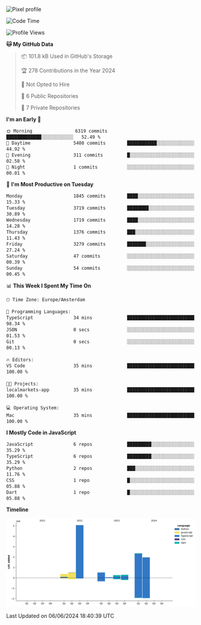![Pixel profile](https://pixel-profile.vercel.app/api/github-stats?username=Atchferox&screen_effect=true&theme=rainbow
)


<!--START_SECTION:waka-->
![Code Time](http://img.shields.io/badge/Code%20Time-387%20hrs%2033%20mins-blue)

![Profile Views](http://img.shields.io/badge/Profile%20Views-0-blue)

**🐱 My GitHub Data** 

> 📦 101.8 kB Used in GitHub's Storage 
 > 
> 🏆 278 Contributions in the Year 2024
 > 
> 🚫 Not Opted to Hire
 > 
> 📜 6 Public Repositories 
 > 
> 🔑 7 Private Repositories 
 > 
**I'm an Early 🐤** 

```text
🌞 Morning                6319 commits        █████████████░░░░░░░░░░░░   52.49 % 
🌆 Daytime                5408 commits        ███████████░░░░░░░░░░░░░░   44.92 % 
🌃 Evening                311 commits         █░░░░░░░░░░░░░░░░░░░░░░░░   02.58 % 
🌙 Night                  1 commits           ░░░░░░░░░░░░░░░░░░░░░░░░░   00.01 % 
```
📅 **I'm Most Productive on Tuesday** 

```text
Monday                   1845 commits        ████░░░░░░░░░░░░░░░░░░░░░   15.33 % 
Tuesday                  3719 commits        ████████░░░░░░░░░░░░░░░░░   30.89 % 
Wednesday                1719 commits        ████░░░░░░░░░░░░░░░░░░░░░   14.28 % 
Thursday                 1376 commits        ███░░░░░░░░░░░░░░░░░░░░░░   11.43 % 
Friday                   3279 commits        ███████░░░░░░░░░░░░░░░░░░   27.24 % 
Saturday                 47 commits          ░░░░░░░░░░░░░░░░░░░░░░░░░   00.39 % 
Sunday                   54 commits          ░░░░░░░░░░░░░░░░░░░░░░░░░   00.45 % 
```


📊 **This Week I Spent My Time On** 

```text
🕑︎ Time Zone: Europe/Amsterdam

💬 Programming Languages: 
TypeScript               34 mins             █████████████████████████   98.34 % 
JSON                     0 secs              ░░░░░░░░░░░░░░░░░░░░░░░░░   01.53 % 
Git                      0 secs              ░░░░░░░░░░░░░░░░░░░░░░░░░   00.13 % 

🔥 Editors: 
VS Code                  35 mins             █████████████████████████   100.00 % 

🐱‍💻 Projects: 
localmarkets-app         35 mins             █████████████████████████   100.00 % 

💻 Operating System: 
Mac                      35 mins             █████████████████████████   100.00 % 
```

**I Mostly Code in JavaScript** 

```text
JavaScript               6 repos             █████████░░░░░░░░░░░░░░░░   35.29 % 
TypeScript               6 repos             █████████░░░░░░░░░░░░░░░░   35.29 % 
Python                   2 repos             ███░░░░░░░░░░░░░░░░░░░░░░   11.76 % 
CSS                      1 repo              █░░░░░░░░░░░░░░░░░░░░░░░░   05.88 % 
Dart                     1 repo              █░░░░░░░░░░░░░░░░░░░░░░░░   05.88 % 
```



**Timeline**

![Lines of Code chart](https://raw.githubusercontent.com/Atchferox/Atchferox/main/assets/bar_graph.png)


 Last Updated on 06/06/2024 18:40:39 UTC
<!--END_SECTION:waka-->
